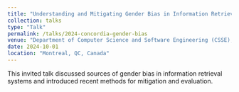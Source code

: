 ```yaml
---
title: "Understanding and Mitigating Gender Bias in Information Retrieval Systems"
collection: talks
type: "Talk"
permalink: /talks/2024-concordia-gender-bias
venue: "Department of Computer Science and Software Engineering (CSSE), Concordia University"
date: 2024-10-01
location: "Montreal, QC, Canada"
---
```

This invited talk discussed sources of gender bias in information retrieval systems and introduced recent methods for mitigation and evaluation.
